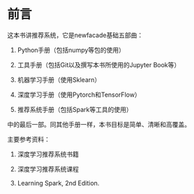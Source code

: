 # 前言

这本书讲推荐系统，它是newfacade基础五部曲：

1. Python手册（包括numpy等包的使用）

2. 工具手册（包括Git以及撰写本书所使用的Jupyter Book等）

3. 机器学习手册（使用Sklearn）

4. 深度学习手册（使用Pytorch和TensorFlow）

5. 推荐系统手册（包括Spark等工具的使用）

中的最后一部。同其他手册一样，本书目标是简单、清晰和高覆盖。

主要参考资料：

1. 深度学习推荐系统书籍

2. 深度学习推荐系统课程

3. Learning Spark, 2nd Edition.
